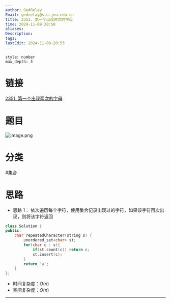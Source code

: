 ```yaml
---
author: GedRelay
Email: gedrelay@stu.jnu.edu.cn
title: 2351. 第一个出现两次的字母
time: 2024-11-09 20:50
aliases: 
Description: 
tags: 
lastEdit: 2024-11-09-20:53
---
```


```toc
style: number
max_depth: 3
```

# 链接
[2351. 第一个出现两次的字母](https://leetcode.cn/problems/first-letter-to-appear-twice/) 

# 题目
![image.png](https://ged-pic-bed.oss-cn-guangzhou.aliyuncs.com/img/202411092050702.png)


# 分类
#集合 

# 思路
- 思路 1：
依次遍历每个字符，使用集合记录出现过的字符，如果该字符再次出现，则将该字符返回


```cpp
class Solution {
public:
    char repeatedCharacter(string s) {
        unordered_set<char> st;
        for(char c : s){
            if(st.count(c)) return c;
            st.insert(c);
        }
        return 'a';
    }
};
```


- 时间复杂度：${O\left( n \right)  }$ 
- 空间复杂度：${O\left( n \right)  }$ 


---

